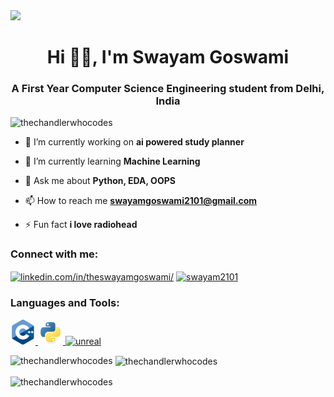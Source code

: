 <img src ="https://upload.wikimedia.org/wikipedia/commons/2/20/Matrix_Digital_rain_banner.gif">
<h1 align="center">Hi 🙋‍♂️, I'm Swayam Goswami</h1>
<h3 align="center">A First Year Computer Science Engineering student from Delhi, India</h3>

<p align="left"> <img src="https://komarev.com/ghpvc/?username=thechandlerwhocodes&label=Profile%20views&color=0e75b6&style=flat" alt="thechandlerwhocodes" /> </p>

- 🔭 I’m currently working on **ai powered study planner**

- 🌱 I’m currently learning **Machine Learning**

- 💬 Ask me about **Python, EDA, OOPS**

- 📫 How to reach me **swayamgoswami2101@gmail.com**

- ⚡ Fun fact **i love radiohead**

<h3 align="left">Connect with me:</h3>
<p align="left">
<a href="https://linkedin.com/in/linkedin.com/in/theswayamgoswami/" target="blank"><img align="center" src="https://raw.githubusercontent.com/rahuldkjain/github-profile-readme-generator/master/src/images/icons/Social/linked-in-alt.svg" alt="linkedin.com/in/theswayamgoswami/" height="30" width="40" /></a>
<a href="https://kaggle.com/swayam2101" target="blank"><img align="center" src="https://raw.githubusercontent.com/rahuldkjain/github-profile-readme-generator/master/src/images/icons/Social/kaggle.svg" alt="swayam2101" height="30" width="40" /></a>
</p>

<h3 align="left">Languages and Tools:</h3>
<p align="left"> <a href="https://www.w3schools.com/cpp/" target="_blank" rel="noreferrer"> <img src="https://raw.githubusercontent.com/devicons/devicon/master/icons/cplusplus/cplusplus-original.svg" alt="cplusplus" width="40" height="40"/> </a> <a href="https://www.python.org" target="_blank" rel="noreferrer"> <img src="https://raw.githubusercontent.com/devicons/devicon/master/icons/python/python-original.svg" alt="python" width="40" height="40"/> </a> <a href="https://unrealengine.com/" target="_blank" rel="noreferrer"> <img src="https://raw.githubusercontent.com/kenangundogan/fontisto/036b7eca71aab1bef8e6a0518f7329f13ed62f6b/icons/svg/brand/unreal-engine.svg" alt="unreal" width="40" height="40"/> </a> </p>

<p><img align="left" src="https://github-readme-stats.vercel.app/api/top-langs?username=thechandlerwhocodes&show_icons=true&locale=en&layout=compact" alt="thechandlerwhocodes" /></p>

<p>&nbsp;<img align="center" src="https://github-readme-stats.vercel.app/api?username=thechandlerwhocodes&show_icons=true&locale=en" alt="thechandlerwhocodes" /></p>

<p><img align="center" src="https://github-readme-streak-stats.herokuapp.com/?user=thechandlerwhocodes&" alt="thechandlerwhocodes" /></p>


